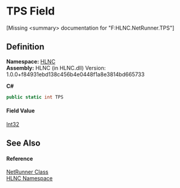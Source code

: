 # TPS Field


\[Missing &lt;summary&gt; documentation for "F:HLNC.NetRunner.TPS"\]



## Definition
**Namespace:** <a href="N_HLNC">HLNC</a>  
**Assembly:** HLNC (in HLNC.dll) Version: 1.0.0+f84931ebd138c456b4e0448f1a8e3814bd665733

**C#**
``` C#
public static int TPS
```



#### Field Value
<a href="https://learn.microsoft.com/dotnet/api/system.int32" target="_blank" rel="noopener noreferrer">Int32</a>

## See Also


#### Reference
<a href="T_HLNC_NetRunner">NetRunner Class</a>  
<a href="N_HLNC">HLNC Namespace</a>  
